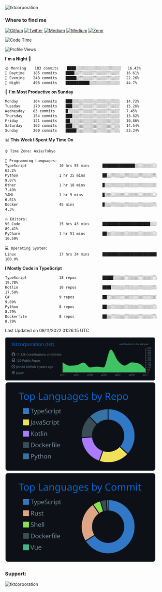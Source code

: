 <p align="left"> <img src="https://komarev.com/ghpvc/?username=tktcorporation&label=Profile%20views&color=0e75b6&style=flat" alt="tktcorporation" /> </p>

<h3>Where to find me</h3>
<p>
<a href="https://github.com/tktcorporation" target="_blank"><img alt="Github" src="https://img.shields.io/badge/GitHub-%2312100E.svg?&style=for-the-badge&logo=Github&logoColor=white" /></a>
<a href="https://twitter.com/tktcorporation" target="_blank"><img alt="Twitter" src="https://img.shields.io/badge/twitter-%231DA1F2.svg?&style=for-the-badge&logo=twitter&logoColor=white" /></a>
<a href="https://www.linkedin.com/in/tktcorporation" target="_blank"><img alt="Medium" src="https://img.shields.io/badge/linkdin-0a66c2.svg?&style=for-the-badge&logo=linkedin&logoColor=white" /></a>
<a href="https://qiita.com/tktcorporation" target="_blank"><img alt="Medium" src="https://img.shields.io/badge/qiita-55C500.svg?&style=for-the-badge&logo=qiita&logoColor=white" /></a>
<a href="https://zenn.dev/tktcorporation" target="_blank"><img alt="Zenn" src="https://img.shields.io/badge/Zenn-3EA8FF.svg?&style=for-the-badge&logo=Zenn&logoColor=white" /></a>
</p>
  
<!--START_SECTION:waka-->
![Code Time](http://img.shields.io/badge/Code%20Time-710%20hrs%2053%20mins-blue)

![Profile Views](http://img.shields.io/badge/Profile%20Views-3-blue)

**I'm a Night 🦉** 

```text
🌞 Morning    183 commits    ████░░░░░░░░░░░░░░░░░░░░░   16.43% 
🌆 Daytime    185 commits    ████░░░░░░░░░░░░░░░░░░░░░   16.61% 
🌃 Evening    248 commits    █████░░░░░░░░░░░░░░░░░░░░   22.26% 
🌙 Night      498 commits    ███████████░░░░░░░░░░░░░░   44.7%

```
📅 **I'm Most Productive on Sunday** 

```text
Monday       164 commits    ███░░░░░░░░░░░░░░░░░░░░░░   14.72% 
Tuesday      170 commits    ███░░░░░░░░░░░░░░░░░░░░░░   15.26% 
Wednesday    83 commits     █░░░░░░░░░░░░░░░░░░░░░░░░   7.45% 
Thursday     154 commits    ███░░░░░░░░░░░░░░░░░░░░░░   13.82% 
Friday       121 commits    ██░░░░░░░░░░░░░░░░░░░░░░░   10.86% 
Saturday     162 commits    ███░░░░░░░░░░░░░░░░░░░░░░   14.54% 
Sunday       260 commits    █████░░░░░░░░░░░░░░░░░░░░   23.34%

```


📊 **This Week I Spent My Time On** 

```text
⌚︎ Time Zone: Asia/Tokyo

💬 Programming Languages: 
TypeScript               10 hrs 55 mins      ███████████████░░░░░░░░░░   62.2% 
Python                   1 hr 35 mins        ██░░░░░░░░░░░░░░░░░░░░░░░   9.07% 
Other                    1 hr 18 mins        █░░░░░░░░░░░░░░░░░░░░░░░░   7.49% 
YAML                     1 hr 9 mins         █░░░░░░░░░░░░░░░░░░░░░░░░   6.61% 
Docker                   45 mins             █░░░░░░░░░░░░░░░░░░░░░░░░   4.3%

🔥 Editors: 
VS Code                  15 hrs 43 mins      ██████████████████████░░░   89.41% 
PyCharm                  1 hr 51 mins        ██░░░░░░░░░░░░░░░░░░░░░░░   10.59%

💻 Operating System: 
Linux                    17 hrs 34 mins      █████████████████████████   100.0%

```

**I Mostly Code in TypeScript** 

```text
TypeScript               18 repos            █████░░░░░░░░░░░░░░░░░░░░   19.78% 
Kotlin                   16 repos            ████░░░░░░░░░░░░░░░░░░░░░   17.58% 
C#                       9 repos             ██░░░░░░░░░░░░░░░░░░░░░░░   9.89% 
Python                   8 repos             ██░░░░░░░░░░░░░░░░░░░░░░░   8.79% 
Dockerfile               8 repos             ██░░░░░░░░░░░░░░░░░░░░░░░   8.79%

```



 Last Updated on 09/11/2022 01:26:15 UTC
<!--END_SECTION:waka-->

[![](https://raw.githubusercontent.com/tktcorporation/tktcorporation/master/profile-summary-card-output/github_dark/0-profile-details.svg)](https://github.com/vn7n24fzkq/github-profile-summary-cards)
[![](https://raw.githubusercontent.com/tktcorporation/tktcorporation/master/profile-summary-card-output/github_dark/1-repos-per-language.svg)](https://github.com/vn7n24fzkq/github-profile-summary-cards) [![](https://raw.githubusercontent.com/tktcorporation/tktcorporation/master/profile-summary-card-output/github_dark/2-most-commit-language.svg)](https://github.com/vn7n24fzkq/github-profile-summary-cards)

<h3 align="left">Support:</h3>
<p><a href="https://www.buymeacoffee.com/tktcorporation"> <img align="left" src="https://cdn.buymeacoffee.com/buttons/v2/default-yellow.png" height="50" width="210" alt="tktcorporation" /></a></p><br><br>
